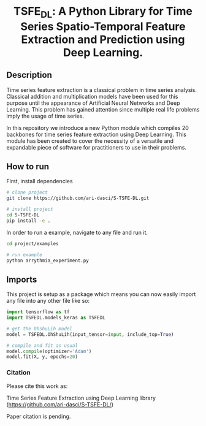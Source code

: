 <div align="center">    

# TSFE<sub>DL</sub>: A Python Library for Time Series Spatio-Temporal Feature Extraction and Prediction using Deep Learning.

<!--
[![Paper](http://img.shields.io/badge/paper-arxiv.1001.2234-B31B1B.svg)](https://www.nature.com/articles/nature14539)
[![Conference](http://img.shields.io/badge/NeurIPS-2019-4b44ce.svg)](https://papers.nips.cc/book/advances-in-neural-information-processing-systems-31-2018)
[![Conference](http://img.shields.io/badge/ICLR-2019-4b44ce.svg)](https://papers.nips.cc/book/advances-in-neural-information-processing-systems-31-2018)
[![Conference](http://img.shields.io/badge/AnyConference-year-4b44ce.svg)](https://papers.nips.cc/book/advances-in-neural-information-processing-systems-31-2018)  

ARXIV   
[![Paper](http://img.shields.io/badge/arxiv-math.co:1480.1111-B31B1B.svg)](https://www.nature.com/articles/nature14539)
![CI testing](https://github.com/PyTorchLightning/deep-learning-project-template/workflows/CI%20testing/badge.svg?branch=master&event=push)
-->

</div>

## Description   
Time series feature extraction is a classical problem in time series analysis. Classical addition and multiplication models have been used for this purpose until the appearance of Artificial Neural Networks and Deep Learning. This problem has gained attention since multiple real life problems imply the usage of time series.

In this repository we introduce a new Python module which compiles 20 backbones for time series feature extraction using Deep Learning. This module has been created to cover the necessity of a versatile and expandable piece of software for practitioners to use in their problems.

## How to run   
First, install dependencies   
```bash
# clone project   
git clone https://github.com/ari-dasci/S-TSFE-DL.git

# install project   
cd S-TSFE-DL
pip install -e .   
 ```   
In order to run a example, navigate to any file and run it.   
 ```bash
cd project/examples

# run example
python arrythmia_experiment.py    
```

## Imports
This project is setup as a package which means you can now easily import any file into any other file like so:
```python
import tensorflow as tf
import TSFEDL.models_keras as TSFEDL

# get the OhShuLih model
model = TSFEDL.OhShuLih(input_tensor=input, include_top=True)

# compile and fit as usual
model.compile(optimizer='Adam')
model.fit(X, y, epochs=20)
```

### Citation   

Please cite this work as:

Time Series Feature Extraction using Deep Learning library (https://github.com/ari-dasci/S-TSFE-DL/)

Paper citation is pending.

<!--
```
@article{YourName,
  title={Your Title},
  author={Your team},
  journal={Location},
  year={Year}
}
```   
-->
